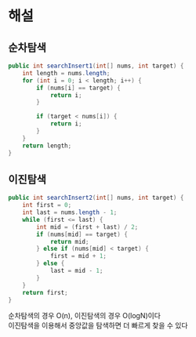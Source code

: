 # 해설
## 순차탐색
```java
public int searchInsert1(int[] nums, int target) {
    int length = nums.length;
    for (int i = 0; i < length; i++) {
        if (nums[i] == target) {
            return i;
        }

        if (target < nums[i]) {
            return i;
        }
    }
    return length;
}
```
## 이진탐색
```java
public int searchInsert2(int[] nums, int target) {
    int first = 0;
    int last = nums.length - 1;
    while (first <= last) {
        int mid = (first + last) / 2;
        if (nums[mid] == target) {
            return mid;
        } else if (nums[mid] < target) {
            first = mid + 1;
        } else {
            last = mid - 1;
        }
    }
    return first;
}
```

순차탐색의 경우 O(n), 이진탐색의 경우 O(logN)이다<br/>
이진탐색을 이용해서 중앙값을 탐색하면 더 빠르게 찾을 수 있다